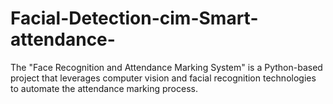 # Facial-Detection-cim-Smart-attendance-
The "Face Recognition and Attendance Marking System" is a Python-based project that leverages computer vision and facial recognition technologies to automate the attendance marking process.
